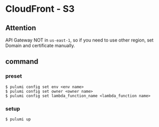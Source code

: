 # CloudFront - S3

## Attention

API Gateway NOT in `us-east-1`, so if you need to use other region,
set Domain and certificate manually.

## command

### preset

```shell
$ pulumi config set env <env name>
$ pulumi config set owner <owner name>
$ pulumi config set lambda_function_name <lambda_function name>
```

### setup

```shell
$ pulumi up
```
